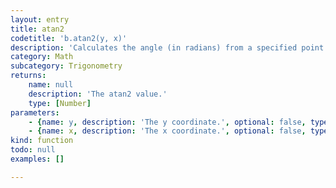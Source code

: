 ```yaml
---
layout: entry
title: atan2
codetitle: 'b.atan2(y, x)'
description: 'Calculates the angle (in radians) from a specified point to the coordinate origin as measured from the positive x-axis. Values are returned as a float in the range from PI to -PI. The atan2() function is most often used for orienting geometry to the position of the cursor. Note: The y-coordinate of the point is the first parameter and the x-coordinate is the second due the the structure of calculating the tangent.'
category: Math
subcategory: Trigonometry
returns:
    name: null
    description: 'The atan2 value.'
    type: [Number]
parameters:
    - {name: y, description: 'The y coordinate.', optional: false, type: [Number]}
    - {name: x, description: 'The x coordinate.', optional: false, type: [Number]}
kind: function
todo: null
examples: []

---
```

